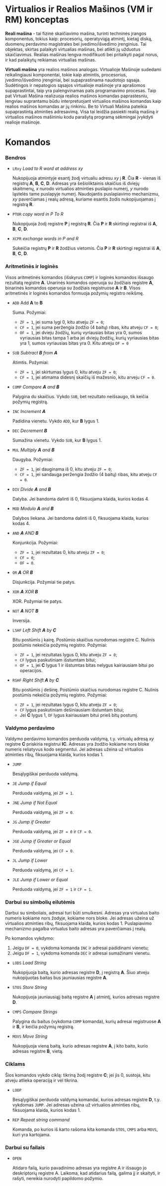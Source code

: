# Virtualios ir Realios Mašinos (VM ir RM) konceptas
**Reali mašina** - tai fizinė skaičiavimo mašina, turinti techninės įrangos komponentus, tokius kaip: procesorių, operatyviąją atmintį, kietajį diską, duomenų perdavimo magistrales bei įvedimo/išvedimo įrenginius. Tai objektas, skirtas palaikyti virtualias mašinas, bei atlikti jų užduotus skaičiavimus. Realias mašinas lengva modifikuoti bei pritaikyti pagal norus, ir kad palaikytų reikiamas virtualias mašinas. 

**Virtuali mašina** yra realios mašinos analogas. Virtualioje Mašinoje sudedami reikalingiausi komponentai, tokie kaip atmintis, procesorius, įvedimo/išvedimo įrenginiai, bei supaprastinama naudotojo sąsaja. Sudėtingos ir nepatogios sąsajos virtualioje mašinoje yra aprašomos supaprastintai, taip yra palengvinamas pats programavimo procesas. Taip pat Virtuali Mašina realizuoja realios mašinos komandas paprastesniu, lengviau suprantamu būdu interpretuojant virtualios mašinos komandas kaip realios mašinos komandas ar jų rinkiniu. Be to Virtuali Mašina pateikia supaprastintą atminties adresavimą. Visa tai leidžia pasiekti realią mašiną ir virtualios mašinos mašininiu kodu parašytą programą sėkmingai įvykdyti realioje mašinoje.
# Komandos
### Bendros
- `LRxy` *Load to R word at address xy*

  Nukopijuoja atmintyje esantį žodį virtualiu adresu *xy* į **R**. Čia **R** - vienas iš registrų **A**, **B**, **C**, **D**. Adresas yra šešioliktainis skaičius iš dviejų skaitmenų, *x* nurodo virtualios atminties puslapio numerį, *y* nurodo ląstelės tame puslapyje numerį. Naudojantis puslapiavimo mechanizmu, *xy* paverčiamas į realų adresą, kuriame esantis žodis nukopijuojamas į registrą **R**.
- `PTOR` *copy word in P To R*

  Nukopijuoja žodį registre **P** į registrą **R**. Čia **P** ir **R** skirtingi registrai iš **A**, **B**, **C**, **D**.
- `XCPR` *exchange words in P and R*

  Sukeičia registrų **P** ir **R** žodžius vietomis. Čia **P** ir **R** skirtingi registrai iš **A**, **B**, **C**, **D**.
### Aritmetinės ir loginės
Visos aritmetinės komandos (išskyrus `COMP`) ir loginės komandos išsaugo rezultatą registre **A**. Unarinės komandos operuoja su žodžiais registre **A**,  binarinės komandos operuoja su žodžiais registruose **A** ir **B**. Visos aritmetinės ir loginės komandos formuoja požymių registro reikšmę.
- `ADD` Add **A** to **B**

  Suma. Požymiai:
  - `ZF = 1`, jei suma lygi 0, kitu atveju `ZF = 0`;
  - `CF = 1`, jei suma peržengia žodžio (4 baitų) ribas, kitu atveju `CF = 0`;
  - `OF = 1`, jei dvieju žodžių, kurių vyriausias bitas yra 0, sumos vyriausias bitas tampa 1 arba jei dviejų žodžių, kurių vyriausias bitas yra 1, sumos vyriausias bitas yra 0. Kitu atveju `OF = 0`

- `SUB` *Subtract **B** from **A***

  Atimtis. Požymiai: 
  - `ZF = 1`, jei skirtumas lygus 0, kitu atveju `ZF = 0`;
  - `CF = 1`, jei atimama didesnį skaičių iš mažesnio, kitu arveju `CF = 0`.

- `COMP` *Compare **A** and **B***

  Palygina du skaičius. Vykdo `SUB`, bet rezultato neišsaugo, tik keičia požymių registrą.

- `INC` *Increment **A***

  Padidina vienetu. Vykdo `ADD`, kur **B** lygus 1.

- `DEC` *Decrement **B***

  Sumažina vienetu. Vykdo `SUB`, kur **B** lygus 1.

- `MUL` *Multiply **A** and **B***

  Daugyba. Požymiai:
  
  - `ZF = 1`, jei dauginama iš 0, kitu atveju `ZF = 0`;
  - `CF = 1`, jei sandauga peržengia žodžio (4 baitų) ribas, kitu atveju `CF = 0`.

- `DIV` *Divide **A** and **B***

  Dalyba. Jei bandoma dalinti iš 0, fiksuojama klaida, kurios kodas 4.

- `MOD` *Modulo **A** and **B***

  Dalybos liekana. Jei bandoma dalinti iš 0, fiksuojama klaida, kurios kodas 4.
  
- `AND` ***A** AND **B***

  Konjunkcija. Požymiai:
  - `ZF = 1`, jei rezultatas 0, kitu atveju `ZF = 0`;
  - `CF = 0`;
  - `OF = 0`.

- `OR` ***A** OR **B***

  Disjunkcija. Požymiai tie patys.
  
- `XOR` ***A** XOR **B***

  XOR. Požymiai tie patys.

- `NOT` ***A** NOT **B***

  Inversija.

- `LSHF` *Left Shift **A** by **C***

  Bitu postūmis į kairę. Postūmio skaičius nurodomas registre C. Nulinis postūmis nekeičia požymių registro. Požymiai:
  - `ZF = 1`, jei rezultatas lygus 0, kitu atveju `ZF = 0`;
  - `CF` lygus paskutiniam išstumtam bitui;
  - `OF = 1`, jei **C** lygus 1 ir išstumtas bitas nelygus kairiausiam bitui po operacijos.

- `RSHF` *Right Shift **A** by **C***

  Bitu postūmis į dešinę. Postūmio skaičius nurodomas registre C. Nulinis postūmis nekeičia požymių registro. Požymiai:
  - `ZF = 1`, jei rezultatas lygus 0, kitu atveju `ZF = 0`;
  - `CF` lygus paskutiniam dešiniausiam išstumtam bitui;
  - Jei **C** lygus 1, `OF` lygus kairiausiam bitui prieš bitų postumį.

### Valdymo perdavimo
Valdymo perdavimo komandos perduoda valdymą, t.y. virtualų adresą *xy* registre **C** priskiria registrui **IC**. Adresas yra žodžio kokiame nors bloke numeris reliatyvus kodo segmentui. Jei adresas užeina už virtualios atminties ribų, fiksuojama klaida, kurios kodas 1.
- `JUMP`

  Besąlygiškai perduoda valdymą.
  
- `JE` *Jump if Equal*

  Perduoda valdymą, jei `ZF = 1`.

- `JNE` *Jump if Not Equal*

  Perduoda valdymą, jei `ZF = 0`.

- `JG` *Jump if Greater*

  Perduoda valdymą, jei `ZF = 0` ir `CF = 0`.

- `JGE` *Jump if Greater or Equal*

  Perduoda valdymą, jei `CF = 0`.

- `JL` *Jump if Lower*

  Perduoda valdymą, jei `CF = 1`.

- `JLE` *Jump if Lower or Equal*

  Perduoda valdymą, jei `ZF = 1` ir `CF = 1`.
### Darbui su simbolių eilutėmis
Darbui su simboliais, adresai turi būti smulkesni. Adresas yra virtualus baito numeris kokiame nors žodyje, kokiame nors bloke. Jei adresas užeina už virtualios atminties ribų, fiksuojama klaida, kurios kodas 1. Puslapiavimo mechanizmo pagalba virtualus baito adresas yra paverčiamas į realų.

Po komandos vykdymo:
  1. Jeigu `DF = 0`, vykdoma komanda `INC` ir adresai padidinami vienetu;
  2. Jeigu `DF = 1`, vykdoma komanda `DEC` ir adresai sumažinami vienetu.
- `LODS` *Load String*

  Nukopijuoja baitą, kurio adresas registre **D**, į registrą **A**. Šiuo atveju nukopijuotas baitas bus jauniausias registre **A**.

- `STOS` *Store String*

  Nukopijuoja jauniausiąjį baitą registre **A** į atmintį, kurios adresas registre **D**.

- `CMPS` *Compare Strings*

  Palygina du baitus (vykdoma `COMP` komanda), kurių adresai registruose **A** ir **B**, ir keičia požymių registrą.
  
- `MOVS` *Move String*

  Nukopijuoja vieną baitą, kurio adresas registre **A**, į kito baito, kurio adresas registre **B**, vietą.
### Ciklams
Šios komandos vykdo ciklą: tikriną žodį registre **C**; jei jis 0, sustoja, kitu atveju atlieka operaciją ir vėl tikrina.
- `LOOP`

  Besąlygiškai perduoda valdymą komandai, kurios adresas registre **D**, t.y. vykdomas `JUMP`. Jei adresas užeina už virtualios atminties ribų, fiksuojama klaida, kurios kodas 1.
- `REP` *Repeat string command*

  Komanda, po kurios iš karto rašoma kita komanda `STOS`, `CMPS` arba `MOVS`, kuri yra kartojama.
### Darbui su failais
- `OPEN`

  Atidaro failą, kurio pavadinimo adresas yra registre A ir išsaugo jo deskriptorių registre A. Laikoma, kad atidarius failą, galima jį ir skaityti, ir rašyti, nereikia nurodyti papildomo požymio.
